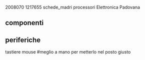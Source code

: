 2008070
1217655
schede_madri 
processori
Elettronica Padovana
## componenti 
## periferiche
tastiere 
mouse #meglio a mano per metterlo nel posto giusto
